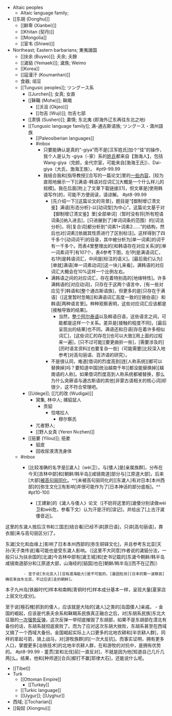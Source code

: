 - Altaic peoples
    - Altaic language family; 
- [[东胡 (Donghu)]]
    - [[鲜卑 (Xianbei)]]
    - [[Khitan (契丹)]]
    - [[Mongolia]]
    - [[室韦 (Shiwei)]]
- Northeast; Eastern barbarians; 東夷諸国
    - [[扶余 (Buyeo)]]; 夫余; 夫餘
    - [[濊貊 (Yemaek)]]; 濊族; Weimo
    - [[Korea]]
    - [[寇漫汗 (Koumanhan)]]
    - 食器; 俎豆
    - [[Tungusic peoples]]; ツングース系
        - [[Jurchen]]; 女真; 女直
        - [[靺鞨 (Mohe)]]; 靺羯
            - [[沃沮 (Okjeo)]]
            - [[勿吉 (Wuji)]]; 勿吉七部
        - [[肃慎 (Sushen)]]; 粛慎; 东北夷 (即海外辽东再往东北之地)
        - [[Tungusic language family]]; 满-通古斯语族; ツングース・満州語族
            - [[Paleosiberian languages]]
            - #inbox
                - 只要能确认是真的“-giya”而不是[汉军姓氏]加个“佳”的操作，我个人是认为 -giya（-家）系的[姓氏](https://www.zhihu.com/question/292508205/answer/2228899244)都来自【渤海人】，包括 Wang-giya（完颜，金代宗室，可能来自[渤海王氏]）、Dai-giya（大氏，渤海王族）。 #pt9-99.99
                - 我结合我和[指导教授][合写的一篇论文]里的[一些内容](https://www.zhihu.com/question/357588341/answer/2115959074)，[较为直观地展示一下][满语-韩语对应词汇][大概是一个什么样儿的规模]。我在后面[附上了文章下载链接][1]，但文章是[使用韩语写作]的，可能不方便阅读，请谅解。 #pt8-99.99
                    - [先介绍一下][这篇论文的背景]，题目是“【御制增订清文鉴】满语[形态分析]-以[动词型]为中心”。这篇论文基于对【御制增订清文鉴】里[全部单词]（暂时没有将[所有短语词条][纳入进去]，[只进展到了]单词词条的范围）的[词法分析]，将[复合词]都分析到“词素1+词素2……”的结构，然后也对[词素][依据其性质进行了区别标注]。这样得到了四千多个[动词词干]的目录，其中被分析为[单一词素]的词干有一千多个。而表4里整理出的[和韩语存在对应关系]的[单一词素词干]有107个，表4参考下图，左1列是满语词汇，右1列是韩语词汇，中间是[标注的语义]。[最后我们认为][单就]满语[单一词素动词][这一块儿来看]，满韩语的对应词汇大概会在10%这样一个比例左右。
                    - 满韩语之间的对应词汇，存在着特别高的[地缘特性]。许多满韩语的[对应动词]，只存在于这两个语言中，[有一些对应见于]韩语和[整个通古斯语族]，但更多的是[只存在于满语]（[这里暂时忽略][和满语词汇高度一致的][锡伯语]）和韩语[两种语言里]。种种观察表明，这些对应词汇应该都是[接触导致的结果]。
                        - 当然，[整个阿尔泰语](((rTrj3BNWX)))以及韩语日语，这些语言之间，可能都是这样一个关系。差异是[接触的程度不同]，[最后呈现出的结果]也不同。满语还和日语[存在着许多相似词汇]，[这些词汇的存在][也可以大致][用上面的过程来一遍]，[只不过可能][要更曲折一些]，[需要涉及的][历时语言资料][也要复杂一些]（可能需要[比较深入地参考]对高句丽语、百济语的研究）。
                    - 不是很认同，难道[借词的烈度高到]连[人称系统][都可以替换掉]吗？要知道中国[统治越南千年][都没能替换掉][越南语的人称]。如果借词烈度高到人称系统都被替换，那么为什么突厥语与通古斯语的其他[非蒙古语相关的核心词]却很少，这不符合常理吧。
        - [[Udege]]; [[兀的改 (Wudigai)]]
            - 窝集, 林中人; 捕貂鼠人
                - 贡貂
                    - 恰喀拉人
                        - 穆尔察氏
            - 兀者野人;
            - [[野人女真 (Yeren Nvzhen)]]
        - [[挹婁 (Yilou)]]; 挹娄
            - 貂皮
            - 回收尿液清洗身体
    - #inbox
        - [比较准确的名字是][濊人]（wèi卫）。与[倭人]是[亲属族群]，分布在今天[吉林中部]和[朝鲜/韩半岛][咸镜南道]部分与[江原道大部]，后来[大部][被高句丽同化](https://www.zhihu.com/question/435064426/answer/2200081817)。^^[未被高句丽同化的][东濊人]有对日本[本州西部]的[弥生文化][有影响]并很可能作为了[日本神话的部分底板]。^^ #pt10-100


            - [王建新]的《濊人与倭人》论文（[不妨将这里的]濊倭分别读做wèi卫和wēi危，参看下文）认为汗是汙的[误记]，并给出了[上古汙濊倭音近]。

这里的东濊人按后汉书和三国志[结合看]已经不讲[原日语]，只讲[高句丽语]，靠衣服[来与高句丽区分]了。

东濊[文化和血缘上]影响了日本本州西部的[弥生铜铎文化]，并且参考东北亚[天孙/天子类传说]看可能也是受东濊人影响。（[这里不大同意]作者说的濊貊分法，一般只认为扶余国的[北濊]今吉林中部有[濊王城]和[史书记载的]东濊今朝鲜/韩半岛咸镜南道部分和江原道大部，山海经的[貊国]也在[朝鲜/韩半岛][而不在辽西]）

            - 至于说[东北亚人][没有渡海能力]是不可能的，[基因检测][日本的第一波移民]确实来自东北亚，不过应该[走的朝鲜]。

本子九州岛[铁器时代]样本和南韩[青铜时代]样本成分基本一样，呈现大量[夏家店上层文化成分]。

至于说[檀石槐]抓到的倭人，应该就是大陆的[濊人]之类的[岛国倭人]亲戚。
        - 金国的崛起，应该是代表夫余系和靺羯系民族真正融合之后，对[东胡系民族]东北大征服的[一次强势反弹](https://bbs.northdy.com/thread-929522-1-1.html)，这次反弹一举彻底摧毁了东胡部，如果不是东胡部在漠北有备份的话，东胡系就彻底衰败了。而为了应对这次东胡大挫败，东胡系甚至在西域又搞了一个西域大备份。金国崛起实际上人口更多的北地农耕和[半农耕人群]，同样的拿起弓箭，骑上战马，对[游牧族群]的[一次大反抗]。而事实证明，拥有更多人口，掌握更多[冶铁技术]的北地半农耕人群，在和游牧的对抗中，是拥有优势的。 #pt8-99.99
            - 童贯[宣和北伐]前[一直反对]，不就是因为他[知道自己几斤几两]么。结果，他和[种师道][合兵]都打不赢[耶律大石]，还能说什么呢。
- [[Tibet]]
- Turk
    - [[Ottoman Empire]]
        - [[Turkey]]
    - [[Turkic language]]
    - [[Uygur]]; [[Uyghur]]
- 西域; [[Tocharian]]
- [[匈奴 (Xiongnu)]]
